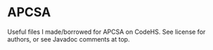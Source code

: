 # APCSA
Useful files I made/borrowed for APCSA on CodeHS.
See license for authors, or see Javadoc comments at top.
